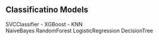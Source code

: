 ## Classificatino Models

SVCClassifier - 
XGBoost -
KNN  
NaiveBayes
RandomForest
LogisticRegression
DecisionTree



